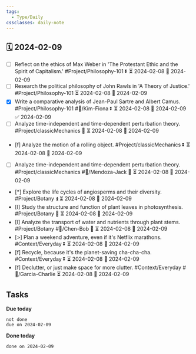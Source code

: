```yaml
---
tags:
  - Type/Daily
cssclasses: daily-note
---
```


## 🗓️ 2024-02-09

- [ ] Reflect on the ethics of Max Weber in 'The Protestant Ethic and the Spirit of Capitalism.' #Project/Philosophy-101 ⏬ ⏳ 2024-02-08 📅 2024-02-09
- [ ] Research the political philosophy of John Rawls in 'A Theory of Justice.' #Project/Philosophy-101 ⏳ 2024-02-08 📅 2024-02-09
- [x] Write a comparative analysis of Jean-Paul Sartre and Albert Camus. #Project/Philosophy-101 #👤/Kim-Fiona ⏬ ⏳ 2024-02-08 📅 2024-02-09 ✅ 2024-02-09
- [ ] Analyze time-independent and time-dependent perturbation theory. #Project/classicMechanics 🔺 ⏳ 2024-02-08 📅 2024-02-09
- [f] Analyze the motion of a rolling object. #Project/classicMechanics ⏬ ⏳ 2024-02-08 📅 2024-02-09
- [ ] Analyze time-independent and time-dependent perturbation theory. #Project/classicMechanics #👤/Mendoza-Jack 🔺 ⏳ 2024-02-08 📅 2024-02-09
- [*] Explore the life cycles of angiosperms and their diversity. #Project/Botany ⏫ ⏳ 2024-02-08 📅 2024-02-09
- [I] Study the structure and function of plant leaves in photosynthesis. #Project/Botany 🔺 ⏳ 2024-02-08 📅 2024-02-09
- [I] Analyze the transport of water and nutrients through plant stems. #Project/Botany #👤/Chen-Bob 🔽 ⏳ 2024-02-08 📅 2024-02-09
- [>] Plan a weekend adventure, even if it's Netflix marathons. #Context/Everyday ⏬ ⏳ 2024-02-08 📅 2024-02-09
- [f] Recycle, because it's the planet-saving cha-cha-cha. #Context/Everyday ⏬ ⏳ 2024-02-08 📅 2024-02-09
- [f] Declutter, or just make space for more clutter. #Context/Everyday #👤/Garcia-Charlie ⏳ 2024-02-08 📅 2024-02-09

## Tasks

**Due today**

```tasks
not done
due on 2024-02-09
```

**Done today**

```tasks
done on 2024-02-09
```
            